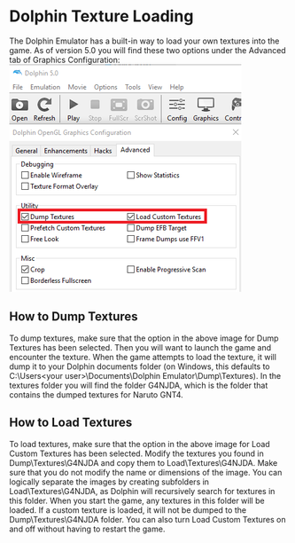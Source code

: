 # Dolphin Texture Loading
The Dolphin Emulator has a built-in way to load your own textures into the game. As of version 5.0 you will find these two options under the Advanced tab of Graphics Configuration:
![Dolphin Load/Dump Textures](/images/dolphin_load_dump_textures.png?raw=true "Dolphin Load/Dump Textures")

## How to Dump Textures
To dump textures, make sure that the option in the above image for Dump Textures has been selected. Then you will want to launch the game and encounter the texture. When the game attempts to load the texture, it will dump it to your Dolphin documents folder (on Windows, this defaults to C:\Users\<your user>\Documents\Dolphin Emulator\Dump\Textures). In the textures folder you will find the folder G4NJDA, which is the folder that contains the dumped textures for Naruto GNT4.

## How to Load Textures
To load textures, make sure that the option in the above image for Load Custom Textures has been selected. Modify the textures you found in Dump\Textures\G4NJDA and copy them to Load\Textures\G4NJDA. Make sure that you do not modify the name or dimensions of the image. You can logically separate the images by creating subfolders in Load\Textures\G4NJDA, as Dolphin will recursively search for textures in this folder. When you start the game, any textures in this folder will be loaded. If a custom texture is loaded, it will not be dumped to the Dump\Textures\G4NJDA folder. You can also turn Load Custom Textures on and off without having to restart the game.